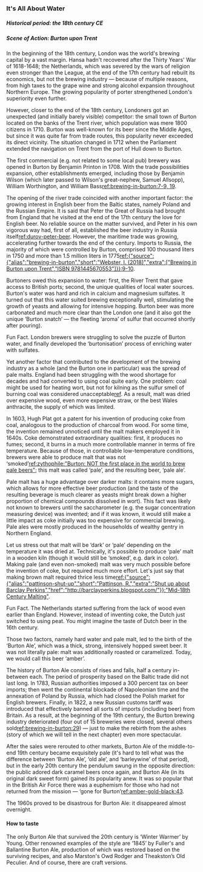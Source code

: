 ### It's All About Water
##### Historical period: the 18th century CE
##### Scene of Action: Burton upon Trent

In the beginning of the 18th century, London was the world's brewing capital by a vast margin. Hansa hadn't recovered after the Thirty Years' War of 1618-1648; the Netherlands, which was severed by the wars of religion even stronger than the League, at the end of the 17th century had rebuilt its economics, but not the brewing industry — because of multiple reasons, from high taxes to the grape wine and strong alcohol expansion throughout Northern Europe. The growing popularity of porter strengthened London's superiority even further.

However, closer to the end of the 18th century, Londoners got an unexpected (and initially barely visible) competitor: the small town of Burton located on the banks of the Trent river, which population was mere 1800 citizens in 1710. Burton was well-known for its beer since the Middle Ages, but since it was quite far from trade routes, this popularity never exceeded its direct vicinity. The situation changed in 1712 when the Parliament extended the navigation on Trent from the port of Hull down to Burton.

The first commercial (e.g. not related to some local pub) brewery was opened in Burton by Benjamin Printon in 1708. With the trade possibilities expansion, other establishments emerged, including those by Benjamin Wilson (which later passed to Wilson's great-nephew, Samuel Allsopp), William Worthington, and William Bass[ref:brewing-in-burton:7-9, 19]().

The opening of the river trade coincided with another important factor: the growing interest in English beer from the Baltic states, namely Poland and the Russian Empire. It is said that Peter the Great of Russia had brought from England that he visited at the end of the 17th century the love for English beer. No reliable source on the matter survived, and Peter in his own vigorous way had, first of all, established the beer industry in Russia itself[ref:durov-peter-beer](). However, the maritime trade was growing, accelerating further towards the end of the century. Imports to Russia, the majority of which were controlled by Burton, comprised 100 thousand liters in 1750 and more than 1.5 million liters in 1775[ref:{"source":{"alias":"brewing-in-burton","short":"Webster, I. (2018)","extra":["Brewing in Burton upon Trent","ISBN 9781445670553"]}}:9-10]().

Burtoners owed this expansion to water: first, the River Trent that gave access to British ports; second, the unique qualities of local water sources. Burton's water was hard and rich in calcium and magnesium sulfates. It turned out that this water suited brewing exceptionally well, stimulating the growth of yeasts and allowing for intensive hopping. Burton beer was more carbonated and much more clear than the London one (and it also got the unique ‘Burton snatch’ — the fleeting ‘aroma’ of sulfur that occurred shortly after pouring).

Fun Fact. London brewers were struggling to solve the puzzle of Burton water, and finally developed the ‘burtonisation’ process of enriching water with sulfates.

Yet another factor that contributed to the development of the brewing industry as a whole (and the Burton one in particular) was the spread of pale malts. England had been struggling with the wood shortage for decades and had converted to using coal quite early. One problem: coal might be used for heating wort, but not for kilning as the sulfur smell of burning coal was considered unacceptable[ref](https://www.beeretseq.com/where-theres-smoke-theres-pale-ale/). As a result, malt was dried over expensive wood, even more expensive straw, or the best Wales anthracite, the supply of which was limited.

In 1603, Hugh Plat got a patent for his invention of producing coke from coal, analogous to the production of charcoal from wood. For some time, the invention remained unnoticed until the malt makers employed it in 1640s. Coke demonstrated extraordinary qualities: first, it produces no fumes; second, it burns in a much more controllable manner in terms of fire temperature. Because of those, in controllable low-temperature conditions, brewers were able to produce malt that was not ‘smoked’[ref:zythophile:"Burton: NOT the first place in the world to brew pale beers"](https://zythophile.co.uk/2009/11/26/burton-not-the-first-place-in-the-world-to-brew-pale-beers/); this malt was called ‘pale’, and the resulting beer, ‘pale ale’.

Pale malt has a huge advantage over darker malts: it contains more sugars, which allows for more effective beer production (and the taste of the resulting beverage is much clearer as yeasts might break down a higher proportion of chemical compounds dissolved in wort). This fact was likely not known to brewers until the saccharometer (e.g. the sugar concentration measuring device) was invented; and if it was known, it would still make a little impact as coke initially was too expensive for commercial brewing. Pale ales were mostly produced in the households of wealthy gentry in Northern England.

Let us stress out that malt will be ‘dark’ or ‘pale’ depending on the temperature it was dried at. Technically, it's possible to produce ‘pale’ malt in a wooden kiln (though it would still be ‘smoked’, e.g. dark in color). Making pale (and even non-smoked) malt was very much possible before the invention of coke, but required much more effort. Let's just say that making brown malt required thrice less time[ref:{"source":{"alias":"pattinson-shut-up","short":"Pattinson, R.","extra":"Shut up about Barclay Perkins","href":"http://barclayperkins.blogspot.com/"}}:"Mid-18th Century Malting"](http://barclayperkins.blogspot.com/2009/09/mid-18th-century-malting.html).

Fun Fact. The Netherlands started suffering from the lack of wood even earlier than England. However, instead of inventing coke, the Dutch just switched to using peat. You might imagine the taste of Dutch beer in the 16th century.

Those two factors, namely hard water and pale malt, led to the birth of the ‘Burton Ale’, which was a thick, strong, intensively hopped sweet beer. It was not literally pale: malt was additionally roasted or caramelized. Today, we would call this beer ‘amber’.

The history of Burton Ale consists of rises and falls, half a century in-between each. The period of prosperity based on the Baltic trade did not last long. In 1783, Russian authorities imposed a 300 percent tax on beer imports; then went the continental blockade of Napoleonian time and the annexation of Poland by Russia, which had closed the Polish market for English brewers. Finally, in 1822, a new Russian customs tariff was introduced that effectively banned all sorts of imports (including beer) from Britain. As a result, at the beginning of the 19th century, the Burton brewing industry deteriorated (four out of 15 breweries were closed, several others sold[ref:brewing-in-burton:29]()) — just to make the rebirth from the ashes (story of which we will tell in the next chapter) even more spectacular.

After the sales were rerouted to other markets, Burton Ale of the middle-to-end 19th century became exquisitely pale (it's hard to tell what was the difference between ‘Burton Ale’, ‘old ale’, and ‘barleywine’ of that period), but in the early 20th century the pendulum swung in the opposite direction: the public adored dark caramel beers once again, and Burton Ale (in its original dark sweet form) gained its popularity anew. It was so popular that in the British Air Force there was a euphemism for those who had not returned from the mission — ‘gone for Burton’[ref:amber-gold-black:43]().

The 1960s proved to be disastrous for Burton Ale: it disappeared almost overnight.

#### How to taste

The only Burton Ale that survived the 20th century is ‘Winter Warmer’ by Young. Other renowned examples of the style are ‘1845’ by Fuller's and Ballantine Burton Ale, production of which was restored based on the surviving recipes, and also Marston's Owd Rodger and Theakston’s Old Peculier. And of course, there are craft versions.